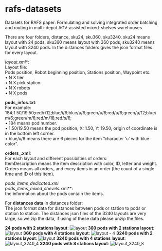 # rafs-datasets
Datasets for RAFS paper: Formulating and solving integrated order batching and routing in multi-depot AGV-assisted mixed-shelves warehouses

There are four folders, distance, sku24, sku360, sku3240. sku24 means layout with 24 pods, sku360 means layout with 360 pods, sku3240 means layout with 3240 pods. In the distances folders gives the json format files for every layout.


**layout*.xml**: \
Layout file: \
Pods position, Robot beginning position, Stations position, Waypoint etc. \
•	N X tier \
•	N X pick station \
•	N X robots \
•	N X pods

**pods_infos.txt**: \
For example: 184;1.50/19.50;red/r/12;blue/i/6;blue/u/6;green/u/6;red/u/6;green/a/12;blue/m/6;green/m/6;red/m/18;red/s/6; \
•	184 means pod number. \
•	1.50/19.50 means the pod position, X: 1.50, Y: 19.50, origin of coordinate is in the bottom left corner. \
•	blue/u/6 means there are 6 pieces for the item “character ‘u’ with blue color”.

**orders_.xml**: \
For each layout and different possibilties of orders: \
ItemDescription means the item description with color, ID, letter and weight. \
Orders means all orders, and every items in an order (the count of a single itme and ID of this item). 


**pods_items_dedicated*.xml \
pods_items_mixed_shevels*.xml**: \
the information about the pods contain the items.

For **distances data** in distances folder: \
The json format data for distances between pods or station to pods or station to station. The distances json files of the 3240 layouts are very large, so we zip the data, if using of these data please unzip the files.

**24 pods with 2 stations layout**:
![layout](https://user-images.githubusercontent.com/61032543/162757138-cf804594-0423-4312-80a5-d41a87f0e340.png)
**360 pods with 2 stations layout**:
![layout](https://user-images.githubusercontent.com/61032543/162757436-eeb2f9ff-4821-4460-9241-471952914ceb.png)
**360 pods with 4 stations layout**:
![layout - 4](https://user-images.githubusercontent.com/61032543/162757473-b960f27e-67af-4ffc-9358-f43bade3dda0.png)
**3240 pods with 2 stations layout**:
![layout](https://user-images.githubusercontent.com/61032543/162757568-efb5eda0-f959-4ddb-a567-062c98c54b0d.png)
**3240 pods with 4 stations layout**:
![layout_3240_4](https://user-images.githubusercontent.com/61032543/162757614-ea09a803-9884-42c6-ab28-afde02876863.png)
**3240 pods with 8 stations layout**:
![layout_3240_8](https://user-images.githubusercontent.com/61032543/162757637-fbf4a6c1-40ef-45b0-8347-bacc05e56757.png)
